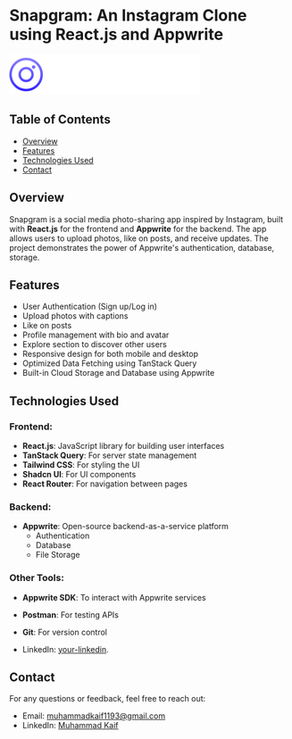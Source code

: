 # Snapgram: An Instagram Clone using React.js and Appwrite

![Snapgram Logo](public/assets/images/logo.svg)

## Table of Contents

- [Overview](#overview)
- [Features](#features)
- [Technologies Used](#technologies-used)
- [Contact](#contact)

## Overview

Snapgram is a social media photo-sharing app inspired by Instagram, built with **React.js** for the frontend and **Appwrite** for the backend. The app allows users to upload photos, like on posts, and receive updates. The project demonstrates the power of Appwrite's authentication, database, storage.

## Features

- User Authentication (Sign up/Log in)
- Upload photos with captions
- Like on posts
- Profile management with bio and avatar
- Explore section to discover other users
- Responsive design for both mobile and desktop
- Optimized Data Fetching using TanStack Query
- Built-in Cloud Storage and Database using Appwrite

## Technologies Used

### Frontend:

- **React.js**: JavaScript library for building user interfaces
- **TanStack Query**: For server state management
- **Tailwind CSS**: For styling the UI
- **Shadcn UI**: For UI components
- **React Router**: For navigation between pages

### Backend:

- **Appwrite**: Open-source backend-as-a-service platform
  - Authentication
  - Database
  - File Storage

### Other Tools:

- **Appwrite SDK**: To interact with Appwrite services
- **Postman**: For testing APIs
- **Git**: For version control

- LinkedIn: [your-linkedin](https://linkedin.com/in/your-profile).

## Contact

For any questions or feedback, feel free to reach out:

- Email: [muhammadkaif1193@gmail.com](mailto:muhammadkaif1193@gmail.com)
- LinkedIn: [Muhammad Kaif](https://www.linkedin.com/in/muhammad-kaif-059a53261)
